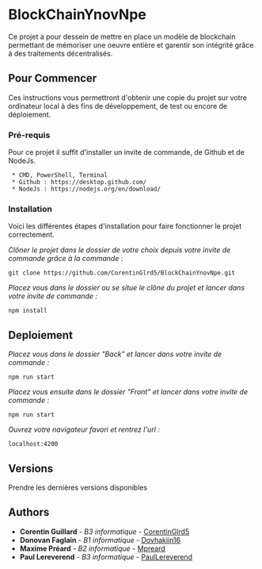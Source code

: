 # BlockChainYnovNpe

Ce projet a pour dessein de mettre en place un modèle de blockchain permettant de mémoriser une oeuvre entière et garentir son intégrité grâce à des traitements décentralisés.

## Pour Commencer

Ces instructions vous permettront d'obtenir une copie du projet sur votre ordinateur local à des fins de développement, de test ou encore de déploiement.

### Pré-requis

Pour ce projet il suffit d'installer un invite de commande, de Github et de NodeJs.

```
 * CMD, PowerShell, Terminal
 * Github : https://desktop.github.com/
 * NodeJs : https://nodejs.org/en/download/
```

### Installation

Voici les différentes étapes d'installation pour faire fonctionner le projet correctement.

_Clôner le projet dans le dossier de votre choix depuis votre invite de commande grâce à la commande :_

```
git clone https://github.com/CorentinGlrd5/BlockChainYnovNpe.git
```

_Placez vous dans le dossier ou se situe le clône du projet et lancer dans votre invite de commande :_

```
npm install
```

## Deploiement

_Placez vous dans le dossier "Back" et lancer dans votre invite de commande :_

```
npm run start
```

_Placez vous ensuite dans le dossier "Front" et lancer dans votre invite de commande :_

```
npm run start
```

_Ouvrez votre navigateur favori et rentrez l'url :_

```
localhost:4200
```

## Versions

Prendre les dernières versions disponibles

## Authors

- **Corentin Guillard** - _B3 informatique_ - [CorentinGlrd5](https://github.com/CorentinGlrd5)
- **Donovan Faglain** - _B1 informatique_ - [Dovhakiin16](https://github.com/Dovhakiin16)
- **Maxime Préard** - _B2 informatique_ - [Mpreard](https://github.com/Mpreard)
- **Paul Lereverend** - _B3 informatique_ - [PaulLereverend](https://github.com/PaulLereverend)
